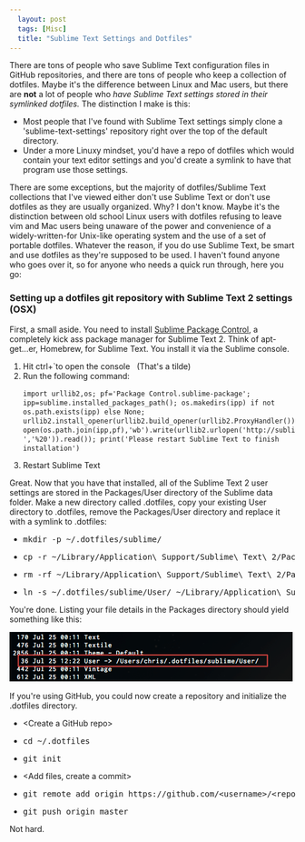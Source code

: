 ```yaml
---
  layout: post
  tags: [Misc]
  title: "Sublime Text Settings and Dotfiles"
---
```


<p>There are tons of people who save Sublime Text configuration files in GitHub repositories, and there are tons of people who keep a collection of dotfiles. Maybe it's the difference between Linux and Mac users, but there are <strong>not</strong> a lot of people who <em>have Sublime Text settings stored in their symlinked dotfiles.</em><!--more--> The distinction I make is this:</p>
<ul>
<li>Most people that I've found with Sublime Text settings simply clone a 'sublime-text-settings' repository right over the top of the default directory.</li>
<li>Under a more Linuxy mindset, you'd have a repo of dotfiles which would contain your text editor settings and you'd create a symlink to have that program use those settings.</li>
</ul>
<p>There are some exceptions, but the majority of dotfiles/Sublime Text collections that I've viewed either don't use Sublime Text or don't use dotfiles as they are usually organized. Why? I don't know. Maybe it's the distinction between old school Linux users with dotfiles refusing to leave vim and Mac users being unaware of the power and convenience of a widely-written-for Unix-like operating system and the use of a set of portable dotfiles. Whatever the reason, if you do use Sublime Text, be smart and use dotfiles as they're supposed to be used. I haven't found anyone who goes over it, so for anyone who needs a quick run through, here you go:</p>
<h3>Setting up a dotfiles git repository with Sublime Text 2 settings (OSX)</h3>
<p>First, a small aside. You need to install <a href="http://wbond.net/sublime_packages/package_control" target="_blank">Sublime Package Control</a>, a completely kick ass package manager for Sublime Text 2. Think of apt-get...er, Homebrew, for Sublime Text. You install it via the Sublime console.</p>
<ol>
<li>Hit ctrl+`to open the console &nbsp; (That's a tilde)</li>
<li>Run the following command:<br />
<pre><code>import urllib2,os; pf='Package Control.sublime-package'; ipp=sublime.installed_packages_path(); os.makedirs(ipp) if not os.path.exists(ipp) else None; urllib2.install_opener(urllib2.build_opener(urllib2.ProxyHandler())); open(os.path.join(ipp,pf),'wb').write(urllib2.urlopen('http://sublime.wbond.net/'+pf.replace(' ','%20')).read()); print('Please restart Sublime Text to finish installation')</code></pre>
</li>
<li>Restart Sublime Text</li>
</ol>
<p>Great. Now that you have that installed, all of the Sublime Text 2 user settings are stored in the Packages/User directory of the Sublime data folder. Make a new directory called .dotfiles, copy your existing User directory to .dotfiles, remove the Packages/User directory and replace it with a symlink to .dotfiles:</p>
<ul>
<li>
<pre>mkdir -p ~/.dotfiles/sublime/</pre>
</li>
<li>
<pre>cp -r ~/Library/Application\ Support/Sublime\ Text\ 2/Packages/User ~/.dotfiles/sublime</pre>
</li>
<li>
<pre>rm -rf ~/Library/Application\ Support/Sublime\ Text\ 2/Packages/User</pre>
</li>
<li>
<pre>ln -s ~/.dotfiles/sublime/User/ ~/Library/Application\ Support/Sublime\ Text\ 2/Packages/User</pre>
</li>
</ul>
<p>You're done. Listing your file details in the Packages directory should yield something like this:</p>
<p><img src="../images/posts/sublime_symlink.png" alt="Sublime Symlink" width="499" height="87" /></p>
<p>If you're using GitHub, you could now create a repository and initialize the .dotfiles directory.</p>
<ul>
<li>&lt;Create a GitHub repo&gt;</li>
<li>
<pre>cd ~/.dotfiles</pre>
</li>
<li>
<pre>git init</pre>
</li>
<li>&lt;Add files, create a commit&gt;</li>
<li>
<pre>git remote add origin https://github.com/&lt;username&gt;/&lt;repo&gt;.git</pre>
</li>
<li>
<pre>git push origin master</pre>
</li>
</ul>
<p>Not hard.</p>
<p>&nbsp;</p>
